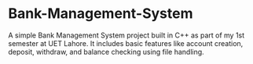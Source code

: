 # Bank-Management-System
A simple Bank Management System project built in C++ as part of my 1st semester at UET Lahore.  It includes basic features like account creation, deposit, withdraw, and balance checking using file handling.
